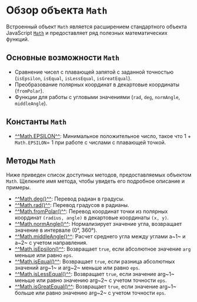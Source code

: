 #  Обзор объекта `Math`
Встроенный объект `Math` является расширением стандартного объекта JavaScript <a href="https://developer.mozilla.org/en-US/docs/Web/JavaScript/Reference/Global_Objects/Math" target="_blank" rel="noopener noreferrer">`Math`</a> и предоставляет ряд полезных математических функций.

## Основные возможности `Math`
- Сравнение чисел с плавающей запятой с заданной точностью (`isEpsilon`, `isEqual`, `isLessEqual`, `isGreatEqual`).
- Преобразование полярных координат в декартовые координаты (`fromPolar`).
- Функции для работы с угловыми значениями (`rad`, `deg`, `normAngle`, `middleAngle`).

## Константы `Math`
- [^^Math.EPSILON^^](constants/Epsilon.md): Минимальное положительное число, такое что 1 + `Math.EPSILON`= 1 при работе с числами с плавающей точкой.

## Методы `Math`
Ниже приведен список доступных методов, предоставляемых объектом `Math`. Щелкните имя метода, чтобы увидеть его подробное описание и примеры.

- [^^Math.deg()^^](methods/deg.md): Перевод радиан в градусы.
- [^^Math.rad()^^](methods/rad.md): Перевод градусов в радианы.
- [^^Math.fromPolar()^^](methods/fromPolar.md): Перевод координат точки из полярных координат `(radius, angle)` в декартовые координаты `(x, y)`.
- [^^Math.normAngle()^^](methods/normAngle.md): Нормализирует значение угла, возвращает значение в интервале (0°, 360°).
- [^^Math.middleAngle()^^](methods/middleAngle.md): Расчет среднего угла между углами a~1~ и a~2~ с учетом направления.
- [^^Math.isEpsilon()^^](methods/isEpsilon.md): Возвращает `true`, если абсолютное значение `arg` меньше или равно `eps`.
- [^^Math.isEqual()^^](methods/isEqual.md): Возвращает `true`, если разница абсолютных значений arg~1~ и arg~2~ меньше или равно `eps`.
- [^^Math.isLessEqual()^^](methods/isLessEqual.md): Возвращает `true`, если значение arg~1~ меньше или равно значению arg~2~ с учетом точности `eps`.
- [^^Math.isGreatEqual()^^](methods/isGreatEqual.md): Возвращает `true`, если значение arg~1~ больше или равно значению arg~2~ с учетом точности `eps`.

